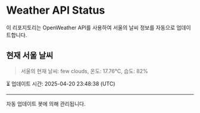 
# Weather API Status

이 리포지토리는 OpenWeather API를 사용하여 서울의 날씨 정보를 자동으로 업데이트합니다.

## 현재 서울 날씨
> 서울의 현재 날씨: few clouds, 온도: 17.76°C, 습도: 82%

⏳ 업데이트 시간: 2025-04-20 23:48:38 (UTC)

---
자동 업데이트 봇에 의해 관리됩니다.
